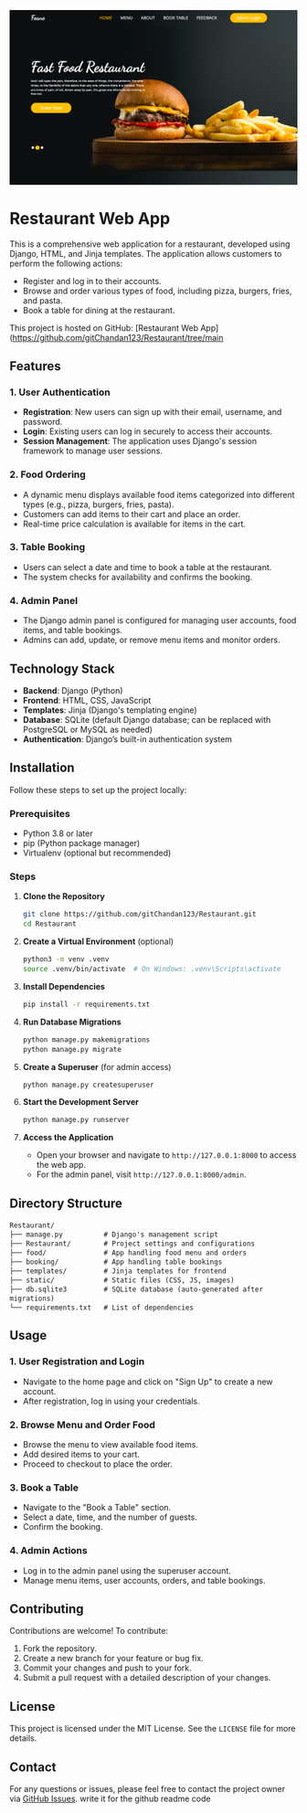 ![App Screenshot](Restaurant_project/images/screenshot.png)
# Restaurant Web App

This is a comprehensive web application for a restaurant, developed using Django, HTML, and Jinja templates. The application allows customers to perform the following actions:

- Register and log in to their accounts.
- Browse and order various types of food, including pizza, burgers, fries, and pasta.
- Book a table for dining at the restaurant.

This project is hosted on GitHub: [Restaurant Web App](https://github.com/gitChandan123/Restaurant/tree/main

## Features

### 1. **User Authentication**
- **Registration**: New users can sign up with their email, username, and password.
- **Login**: Existing users can log in securely to access their accounts.
- **Session Management**: The application uses Django's session framework to manage user sessions.

### 2. **Food Ordering**
- A dynamic menu displays available food items categorized into different types (e.g., pizza, burgers, fries, pasta).
- Customers can add items to their cart and place an order.
- Real-time price calculation is available for items in the cart.

### 3. **Table Booking**
- Users can select a date and time to book a table at the restaurant.
- The system checks for availability and confirms the booking.

### 4. **Admin Panel**
- The Django admin panel is configured for managing user accounts, food items, and table bookings.
- Admins can add, update, or remove menu items and monitor orders.

## Technology Stack

- **Backend**: Django (Python)
- **Frontend**: HTML, CSS, JavaScript
- **Templates**: Jinja (Django's templating engine)
- **Database**: SQLite (default Django database; can be replaced with PostgreSQL or MySQL as needed)
- **Authentication**: Django’s built-in authentication system

## Installation

Follow these steps to set up the project locally:

### Prerequisites
- Python 3.8 or later
- pip (Python package manager)
- Virtualenv (optional but recommended)

### Steps

1. **Clone the Repository**
   ```bash
   git clone https://github.com/gitChandan123/Restaurant.git
   cd Restaurant
   ```

2. **Create a Virtual Environment** (optional)
   ```bash
   python3 -m venv .venv
   source .venv/bin/activate  # On Windows: .venv\Scripts\activate
   ```

3. **Install Dependencies**
   ```bash
   pip install -r requirements.txt
   ```

4. **Run Database Migrations**
   ```bash
   python manage.py makemigrations
   python manage.py migrate
   ```

5. **Create a Superuser** (for admin access)
   ```bash
   python manage.py createsuperuser
   ```

6. **Start the Development Server**
   ```bash
   python manage.py runserver
   ```

7. **Access the Application**
   - Open your browser and navigate to `http://127.0.0.1:8000` to access the web app.
   - For the admin panel, visit `http://127.0.0.1:8000/admin`.

## Directory Structure

```
Restaurant/
├── manage.py          # Django's management script
├── Restaurant/        # Project settings and configurations
├── food/              # App handling food menu and orders
├── booking/           # App handling table bookings
├── templates/         # Jinja templates for frontend
├── static/            # Static files (CSS, JS, images)
├── db.sqlite3         # SQLite database (auto-generated after migrations)
└── requirements.txt   # List of dependencies
```

## Usage

### 1. **User Registration and Login**
- Navigate to the home page and click on "Sign Up" to create a new account.
- After registration, log in using your credentials.

### 2. **Browse Menu and Order Food**
- Browse the menu to view available food items.
- Add desired items to your cart.
- Proceed to checkout to place the order.

### 3. **Book a Table**
- Navigate to the "Book a Table" section.
- Select a date, time, and the number of guests.
- Confirm the booking.

### 4. **Admin Actions**
- Log in to the admin panel using the superuser account.
- Manage menu items, user accounts, orders, and table bookings.

## Contributing

Contributions are welcome! To contribute:
1. Fork the repository.
2. Create a new branch for your feature or bug fix.
3. Commit your changes and push to your fork.
4. Submit a pull request with a detailed description of your changes.

## License

This project is licensed under the MIT License. See the `LICENSE` file for more details.

## Contact

For any questions or issues, please feel free to contact the project owner via [GitHub Issues](https://github.com/gitChandan123/Restaurant/issues).
write it for the github readme code
